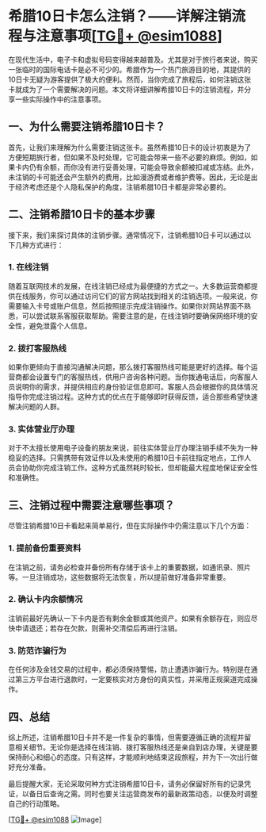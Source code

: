# 希腊10日卡怎么注销？——详解注销流程与注意事项[[TG💪+ @esim1088](https://t.me/s/esim1088)]

在现代生活中，电子卡和虚拟号码变得越来越普及。尤其是对于旅行者来说，购买一张临时的国际电话卡是必不可少的。希腊作为一个热门旅游目的地，其提供的10日卡无疑为游客提供了极大的便利。然而，当你完成了旅程后，如何注销这张卡就成为了一个需要解决的问题。本文将详细讲解希腊10日卡的注销流程，并分享一些实际操作中的注意事项。

## 一、为什么需要注销希腊10日卡？

首先，让我们来理解为什么需要注销这张卡。虽然希腊10日卡的设计初衷是为了方便短期旅行者，但如果不及时处理，它可能会带来一些不必要的麻烦。例如，如果卡内仍有余额，而你没有进行妥善处理，可能会导致余额被扣减或冻结。此外，未注销的卡可能还会产生额外的费用，比如漫游费或者维护费等。因此，无论是出于经济考虑还是个人隐私保护的角度，注销希腊10日卡都是非常必要的。

## 二、注销希腊10日卡的基本步骤

接下来，我们来探讨具体的注销步骤。通常情况下，注销希腊10日卡可以通过以下几种方式进行：

### 1. 在线注销

随着互联网技术的发展，在线注销已经成为最便捷的方式之一。大多数运营商都提供在线服务，你可以通过访问它们的官方网站找到相关的注销选项。一般来说，你需要输入卡号或账户信息，然后按照提示完成注销操作。如果你对网站界面不熟悉，可以尝试联系客服获取帮助。需要注意的是，在线注销时要确保网络环境的安全性，避免泄露个人信息。

### 2. 拨打客服热线

如果你更倾向于直接沟通解决问题，那么拨打客服热线可能是更好的选择。每个运营商都会设置专门的客服热线，供用户咨询各种问题。当你拨通电话后，向客服人员说明你的需求，并提供相应的身份验证信息即可。客服人员会根据你的具体情况指导你完成注销过程。这种方式的优点在于能够即时获得反馈，适合那些希望快速解决问题的人群。

### 3. 实体营业厅办理

对于不太擅长使用电子设备的朋友来说，前往实体营业厅办理注销手续不失为一种稳妥的选择。只需携带有效证件以及未使用的希腊10日卡前往指定地点，工作人员会协助你完成注销工作。这种方式虽然耗时较长，但却能最大程度地保证安全性和准确性。

## 三、注销过程中需要注意哪些事项？

尽管注销希腊10日卡看起来简单易行，但在实际操作中仍需注意以下几个方面：

### 1. 提前备份重要资料

在注销之前，请务必检查并备份所有存储于该卡上的重要数据，如通讯录、照片等。一旦注销成功，这些数据将无法恢复，所以提前做好准备非常重要。

### 2. 确认卡内余额情况

注销前最好先确认一下卡内是否有剩余金额或其他资产。如果有余额存在，则应尽快申请退还；若存在欠款，则需补交清偿后再进行注销。

### 3. 防范诈骗行为

在任何涉及金钱交易的过程中，都必须保持警惕，防止遭遇诈骗行为。特别是在通过第三方平台进行退款时，一定要核实对方身份的真实性，并采用正规渠道完成操作。

## 四、总结

综上所述，注销希腊10日卡并不是一件复杂的事情，但需要遵循正确的流程并留意相关细节。无论你是选择在线注销、拨打客服热线还是亲自到店办理，关键是要保持耐心和细心的态度。只有这样，才能顺利地结束这段旅程，并为下一次出行做好充分准备。

最后提醒大家，无论采取何种方式注销希腊10日卡，请务必保留好所有的记录凭证，以备日后查询之需。同时也要关注运营商发布的最新政策动态，以便及时调整自己的行动策略。

[[TG💪+ @esim1088](https://t.me/s/esim1088) ![Image](https://i.postimg.cc/4NQfJmqS/Snipaste-2025-05-13-00-14-12.png)]
